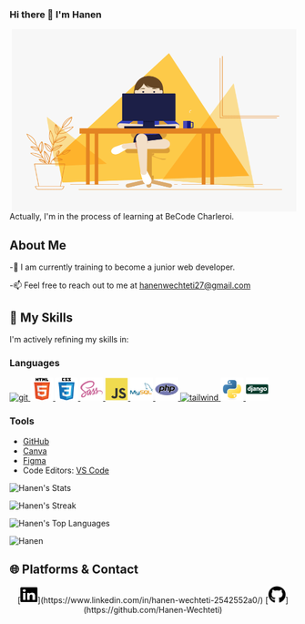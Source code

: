 ### Hi there 👋 I'm Hanen

<img align="right" alt="GIF" src="./Hello.gif" width="500" height="320" />

Actually, I'm in the process of learning at BeCode Charleroi.

## About Me

-🌱 I am currently training to become a junior web developer.

-📫 Feel free to reach out to me at 
[hanenwechteti27@gmail.com](hanenwechteti27@gmail.com)


## 📌 My Skills
I'm actively refining my skills in:

### Languages

<p align="left">
  <a href="https://git-scm.com/" target="_blank" rel="noreferrer">
    <img src="https://www.vectorlogo.zone/logos/git-scm/git-scm-icon.svg" alt="git" width="40" height="40"/>
  </a>
  <a href="https://www.w3.org/html/" target="_blank" rel="noreferrer">
    <img src="https://raw.githubusercontent.com/devicons/devicon/master/icons/html5/html5-original-wordmark.svg" alt="html5" width="40" height="40"/>
  </a>
  <a href="https://www.w3schools.com/css/" target="_blank" rel="noreferrer">
    <img src="https://raw.githubusercontent.com/devicons/devicon/master/icons/css3/css3-original-wordmark.svg" alt="css3" width="40" height="40"/>
  </a>
  <a href="https://sass-lang.com" target="_blank" rel="noreferrer">
    <img src="https://raw.githubusercontent.com/devicons/devicon/master/icons/sass/sass-original.svg" alt="sass" width="40" height="40"/>
  </a>
  <a href="https://developer.mozilla.org/en-US/docs/Web/JavaScript" target="_blank" rel="noreferrer">
    <img src="https://raw.githubusercontent.com/devicons/devicon/master/icons/javascript/javascript-original.svg" alt="javascript" width="40" height="40"/>
  </a>
  <a href="https://www.mysql.com/" target="_blank" rel="noreferrer">
    <img src="https://raw.githubusercontent.com/devicons/devicon/master/icons/mysql/mysql-original-wordmark.svg" alt="mysql" width="40" height="40"/>
  </a>
  <a href="https://www.php.net" target="_blank" rel="noreferrer">
    <img src="https://raw.githubusercontent.com/devicons/devicon/master/icons/php/php-original.svg" alt="php" width="40" height="40"/>
  </a>
  <a href="https://tailwindcss.com/" target="_blank" rel="noreferrer">
    <img src="https://www.vectorlogo.zone/logos/tailwindcss/tailwindcss-icon.svg" alt="tailwind" width="40" height="40"/>
  </a>
  <a href="https://www.python.org/" target="_blank" rel="noreferrer">
    <img src="https://raw.githubusercontent.com/devicons/devicon/master/icons/python/python-original.svg" alt="python" width="40" height="40"/>
  </a>
  <a href="https://www.djangoproject.com/" target="_blank" rel="noreferrer">
    <img src="https://raw.githubusercontent.com/devicons/devicon/master/icons/django/django-original.svg" alt="django" width="40" height="40"/>
  </a>
</p>

### Tools
- [GitHub](https://github.com/)
- [Canva](https://www.canva.com/)
- [Figma](https://www.figma.com/)
- Code Editors: [VS Code](https://code.visualstudio.com/)



![Hanen's Stats](https://github-readme-stats.vercel.app/api?username=Hanen&theme=tokyonight&show_icons=true&hide_border=true&count_private=true)

![Hanen's Streak](https://github-readme-streak-stats.herokuapp.com/?user=Hanen&theme=tokyonight&hide_border=true)

![Hanen's Top Languages](https://github-readme-stats.vercel.app/api/top-langs/?username=bushblade&theme=tokyonight&show_icons=true&hide_border=true&layout=compact)

<p align="left"> <img src="https://komarev.com/ghpvc/?username=Hanen&label=Profile%20views&color=0e75b6&style=flat" alt="Hanen" /> </p>

## 🌐 Platforms & Contact
<div align="center">
[<img src="linkedin.svg" width="30" height="30">](https://www.linkedin.com/in/hanen-wechteti-2542552a0/)  [<img src="github.svg" width="30" height="30">](https://github.com/Hanen-Wechteti)
</div>

<!--
**Hanen-Wechteti/Hanen-Wechteti** is a ✨ _special_ ✨ repository because its `README.md` (this file) appears on your GitHub profile.

Here are some ideas to get you started:

- 🔭 I’m currently working on ...
- 🌱 I’m currently learning ...
- 👯 I’m looking to collaborate on ...
- 🤔 I’m looking for help with ...
- 💬 Ask me about ...
- 📫 How to reach me: ...
- 😄 Pronouns: ...
- ⚡ Fun fact: ...
## 🔗 Connect with Me
Feel free to connect with me on [LinkedIn](#) to stay updated on my journey and explore potential collaborations.

-->



